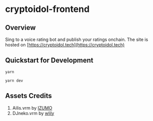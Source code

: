 # cryptoidol-frontend

## Overview
Sing to a voice rating bot and publish your ratings onchain.
The site is hosted on [https://cryptoidol.tech](https://cryptoidol.tech)

## Quickstart for Development

```
yarn

yarn dev
```

## Assets Credits
1. Ailis.vrm by [IZUMO](https://izumo.com/)
2. DJneko.vrm by [wlily](https://booth.pm/en/items/4518618)